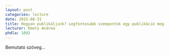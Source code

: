 ```yaml
---
layout: post
categories: lecture
date: 2015-08-31
title: Hogyan publikáljunk? Legfontosabb szempontok egy publikáció megírása során
lecturer: Kmety Andrea
phdla: 1092
---
```


Bemutató szöveg...
